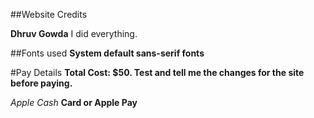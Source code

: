 ##Website Credits

**Dhruv Gowda** I did everything.

##Fonts used
**System default sans-serif fonts**

#Pay Details
**Total Cost: $50. Test and tell me the changes for the site before paying.**

*Apple Cash*
**Card or Apple Pay**
